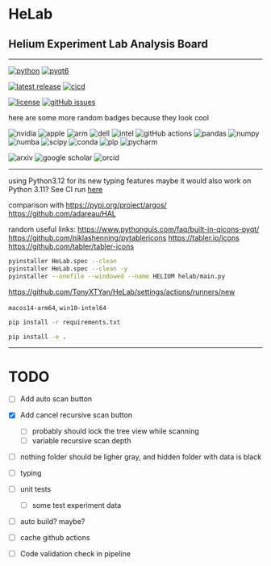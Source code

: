 # $\text{HeLab}$
## $\textbf{H}\text{elium } \textbf{E}\text{xperiment } \textbf{L}\text{ab } \textbf{A}\text{nalysis } \textbf{B}\text{oard}$

---


[//]: # (## **H**elium **E**xperiment **L**ab **A**nalysis **B**oard)

[//]: # (**H**elium **E**xperiment **L**ab **I**nformation **U**nified **M**anager)

[![python](https://img.shields.io/badge/python-3.12-blue.svg?style=flat&logo=python&logoColor=white)](https://docs.python.org/3/whatsnew/3.12.html)
[![pyqt6](https://img.shields.io/badge/pyqt6-blue.svg?style=flat&logo=qt&logoColor=white)](https://www.riverbankcomputing.com/static/Docs/PyQt6/introduction.html)

[![latest release](https://img.shields.io/github/v/release/TonyXTYan/HeLab?label=latest%20release&)](https://github.com/TonyXTYan/HeLab/releases/latest)
[![cicd](https://img.shields.io/github/actions/workflow/status/TonyXTYan/HeLab/dev-cicd.yml?label=ci%20cd&logo=githubactions&logoColor=white)](https://github.com/TonyXTYan/HeLab/actions/workflows/dev-cicd.yml)

[//]: # ([![tests]&#40;https://img.shields.io/github/actions/workflow/status/TonyXTYan/HeLab/ci.yml?label=tests&logo=github&logoColor=white&#41;]&#40;https://github.com/TonyXTYan/HeLab/actions/workflows/ci.yml&#41;)

[//]: # ([![release]&#40;https://img.shields.io/github/actions/workflow/status/TonyXTYan/HeLab/cd.yml?label=release&logo=github&logoColor=white&#41;]&#40;https://github.com/TonyXTYan/HeLab/actions/workflows/cd.yml&#41;)

[//]: # ([![release]&#40;https://img.shields.io/github/actions/workflow/status/TonyXTYan/HeLab/sh-ci.yml?label=SH%20dev%20CI&logo=githubactions&logoColor=white&#41;]&#40;https://github.com/TonyXTYan/HeLab/actions/workflows/sh-ci.yml&#41;)

[//]: # ([![release]&#40;https://img.shields.io/github/actions/workflow/status/TonyXTYan/HeLab/sh-cd.yml?label=SH%20dev%20CD&logo=githubactions&logoColor=white&#41;]&#40;https://github.com/TonyXTYan/HeLab/actions/workflows/sh-cd.yml&#41;)

[//]: # ([![release]&#40;https://img.shields.io/github/actions/workflow/status/TonyXTYan/HeLab/sh-cicd.yml?label=SH%20dev%20CI%20CD&logo=githubactions&logoColor=white&#41;]&#40;https://github.com/TonyXTYan/HeLab/actions/workflows/sh-cicd.yml&#41;)

[//]: # ([![CI]&#40;https://github.com/TonyXTYan/HeLab/actions/workflows/ci.yml/badge.svg&#41;]&#40;https://github.com/TonyXTYan/HeLab/actions/workflows/ci.yml&#41;)
[//]: # ([![CD]&#40;https://github.com/TonyXTYan/HeLab/actions/workflows/cd.yml/badge.svg&#41;]&#40;https://github.com/TonyXTYan/HeLab/actions/workflows/cd.yml&#41;)


[//]: # ([![Latest Stable Release]&#40;https://img.shields.io/github/v/release/TonyXTYan/HeLab?label=latest%20stable%20release&#41;]&#40;https://github.com/TonyXTYan/HeLab/releases/latest&#41;)
[//]: # ([![Latest Pre-release]&#40;https://img.shields.io/github/v/release/TonyXTYan/HeLab?include_prereleases&label=latest%20pre-release&#41;]&#40;https://github.com/TonyXTYan/HeLab/releases&#41;)


[![license](https://img.shields.io/github/license/TonyXTYan/HeLab?color=blue)]()
[![gitHub issues](https://img.shields.io/github/issues/TonyXTYan/HeLab?&logo=github&logoColor=white)](https://github.com/TonyXTYan/HeLab/issues)


here are some more random badges because they look cool

![nvidia](https://img.shields.io/badge/nvidia-76B908.svg?logo=nvidia&logoColor=white)
![apple](https://img.shields.io/badge/apple-000000.svg?logo=apple&logoColor=white) 
![arm](https://img.shields.io/badge/arm-0091BD.svg?logo=arm&logoColor=white)
![dell](https://img.shields.io/badge/dell-007DB8?logo=dell&logoColor=white)
![intel](https://img.shields.io/badge/intel-0071C5?logo=intel&logoColor=white)
![gitHub actions](https://img.shields.io/badge/github%20actions-181717.svg?logo=githubactions&logoColor=white)
![pandas](https://img.shields.io/badge/pandas-150458.svg?logo=pandas&logoColor=white)
![numpy](https://img.shields.io/badge/numpy-013243.svg?logo=numpy&logoColor=white)
![numba](https://img.shields.io/badge/numba-00A3E0.svg?logo=numba&logoColor=white)
![scipy](https://img.shields.io/badge/scipy-8CAAE6.svg?logo=scipy&logoColor=white)
![conda](https://img.shields.io/badge/conda-44Ab33.svg?logo=anaconda&logoColor=white)
![pip](https://img.shields.io/badge/pip-3775A9.svg?logo=pypi&logoColor=white)
![pycharm](https://img.shields.io/badge/pycharm-000000?logo=pycharm&logoColor=white)

![arxiv](https://img.shields.io/badge/arxiv-B31B1B?logo=arxiv&logoColor=white)
![google scholar](https://img.shields.io/badge/google%20scholar-4285F4?logo=googlescholar&logoColor=white)
![orcid](https://img.shields.io/badge/orcid-a6ce39?logo=orcid&logoColor=white)


[//]: # (![Windows]&#40;https://img.shields.io/badge/Windows-0078D6?logo=microsoft&logoColor=white&#41;)

---

using Python3.12 for its new typing features
maybe it would also work on Python 3.11? See CI run [here](https://github.com/TonyXTYan/HELIUM/actions/runs/11605700722)



comparison with 
https://pypi.org/project/argos/ 
https://github.com/adareau/HAL



random useful links:
https://www.pythonguis.com/faq/built-in-qicons-pyqt/
https://github.com/niklashenning/pytablericons  https://tabler.io/icons https://github.com/tabler/tabler-icons

```bash
pyinstaller HeLab.spec --clean
pyinstaller HeLab.spec --clean -y 
pyinstaller --onefile --windowed --name HELIUM helab/main.py
```

https://github.com/TonyXTYan/HeLab/settings/actions/runners/new

`macos14-arm64`, `win10-intel64`


```bash
pip install -r requirements.txt
```

```bash
pip install -e .
```




---
# TODO

- [ ] Add auto scan button 

- [x] Add cancel recursive scan button
  - [ ] probably should lock the tree view while scanning
  - [ ] variable recursive scan depth
  
- [ ] nothing folder should be ligher gray, and hidden folder with data is black 

- [ ] typing

- [ ] unit tests

    - [ ] some test experiment data

- [ ] auto build? maybe?

- [ ] cache github actions

    



- [ ] Code validation check in pipeline